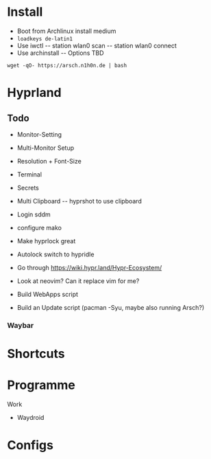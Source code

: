 # Install

- Boot from Archlinux install medium
- ``loadkeys de-latin1``
- Use iwctl
-- station wlan0 scan
-- station wlan0 connect <tab>
- Use archinstall
-- Options TBD

```wget -qO- https://arsch.n1h0n.de | bash```

# Hyprland

## Todo

- Monitor-Setting
- Multi-Monitor Setup
- Resolution + Font-Size
- Terminal
- Secrets
- Multi Clipboard
-- hyprshot to use clipboard

- Login sddm

- configure mako

- Make hyprlock great
- Autolock switch to hypridle

- Go through https://wiki.hypr.land/Hypr-Ecosystem/

- Look at neovim? Can it replace vim for me?

- Build WebApps script

- Build an Update script (pacman -Syu, maybe also running Arsch?)

### Waybar

# Shortcuts

# Programme

Work
- Waydroid

# Configs
